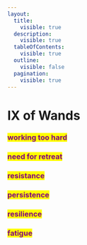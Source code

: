 ```yaml
---
layout:
  title:
    visible: true
  description:
    visible: true
  tableOfContents:
    visible: true
  outline:
    visible: false
  pagination:
    visible: true
---
```


# IX of Wands

### <mark style="color:purple;">working too hard</mark>&#x20;

### <mark style="color:purple;">need for retreat</mark>

### <mark style="color:purple;">resistance</mark>

### <mark style="color:purple;">persistence</mark>&#x20;

### <mark style="color:purple;">resilience</mark>&#x20;

### <mark style="color:purple;">fatigue</mark>
